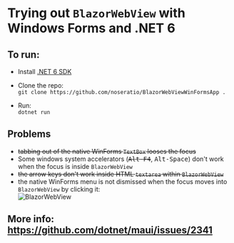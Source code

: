 # Trying out `BlazorWebView` with Windows Forms and .NET 6

## To run:

- Install [.NET 6 SDK](https://download.visualstudio.microsoft.com/download/pr/0f71eaf1-ce85-480b-8e11-c3e2725b763a/9044bfd1c453e2215b6f9a0c224d20fe/dotnet-sdk-6.0.100-win-x64.exe)<br> 

- Clone the repo:<br> 
  `git clone https://github.com/noseratio/BlazorWebViewWinFormsApp .`

- Run:<br>
  `dotnet run`

## Problems

- <s>tabbing out of the native WinForms `TextBox` looses the focus</s>
- Some windows system accelerators (<kbd><s>Alt-F4</s></kbd>, <kbd>Alt-Space</kbd>) don't work when the focus is inside `BlazorWebView`
- <s>the arrow keys don't work inside HTML `textarea` within `BlazorWebView`</s>
- the native WinForms menu is not dismissed when the focus moves into `BlazorWebView` by clicking it:<br>
    ![BlazorWebView](https://i.stack.imgur.com/hWIP0m.png)

## More info: https://github.com/dotnet/maui/issues/2341
